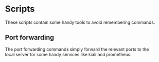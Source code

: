 # Scripts
These scripts contain some handy tools to avoid remembering commands.

## Port forwarding
The port forwarding commands simply forward the relevant ports to the local server for some handy services like kiali and prometheus.
